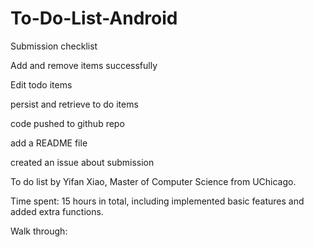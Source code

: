 # To-Do-List-Android

Submission checklist

Add and remove items successfully

Edit todo items

persist and retrieve to do items 

code pushed to github repo

add a README file

created an issue about submission


To do list by Yifan Xiao, Master of Computer Science from UChicago. 

Time spent: 15 hours in total, including implemented basic features and added extra functions. 

Walk through:

